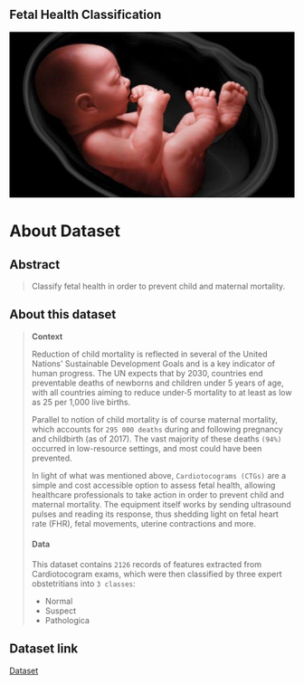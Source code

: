 ## Fetal Health Classification 

![](https://github.com/ElsharkawyZz/fetal_health_clssification/blob/master/Images/47-192359-stages-growth-fetus-mother-womb-9.jpeg)

# **About Dataset**


## **Abstract**

> Classify fetal health in order to prevent child and maternal mortality.
>

## **About this dataset**

 >**Context**
>
>Reduction of child mortality is reflected in several of the United Nations' Sustainable Development Goals and is a key indicator of human progress.
>The UN expects that by 2030, countries end preventable deaths of newborns and children under 5 years of age, with all countries aiming to reduce under‑5 mortality to at least as low as 25 per 1,000 live births.
>
>Parallel to notion of child mortality is of course maternal mortality, which accounts for `295 000 deaths` during and following pregnancy and childbirth (as of 2017). The vast majority of these deaths `(94%)` occurred in low-resource settings, and most could have been prevented.
>
>In light of what was mentioned above, `Cardiotocograms (CTGs)` are a simple and cost accessible option to assess fetal health, allowing healthcare professionals to take action in order to prevent child and maternal mortality. The equipment itself works by sending ultrasound pulses and reading its response, thus shedding light on fetal heart rate (FHR), fetal movements, uterine contractions and more.
>
>#### **Data**
>This dataset contains `2126` records of features extracted from Cardiotocogram exams, which were then classified by three expert obstetritians into `3 classes`:
>
>* Normal
>* Suspect
>* Pathologica

## **Dataset link**
[Dataset](https://www.kaggle.com/datasets/andrewmvd/fetal-health-classification)
